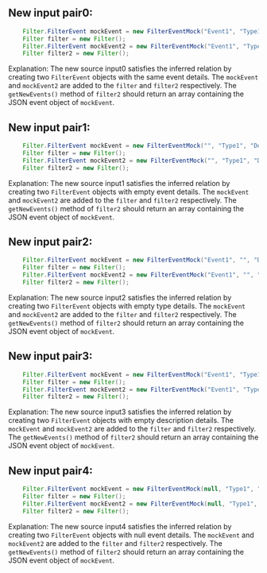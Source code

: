 ## New input pair0:
```java
    Filter.FilterEvent mockEvent = new FilterEventMock("Event1", "Type1", "Description1");
    Filter filter = new Filter();
    Filter.FilterEvent mockEvent2 = new FilterEventMock("Event1", "Type1", "Description1");
    Filter filter2 = new Filter();
```
Explanation: The new source input0 satisfies the inferred relation by creating two `FilterEvent` objects with the same event details. The `mockEvent` and `mockEvent2` are added to the `filter` and `filter2` respectively. The `getNewEvents()` method of `filter2` should return an array containing the JSON event object of `mockEvent`.

## New input pair1:
```java
    Filter.FilterEvent mockEvent = new FilterEventMock("", "Type1", "Description1");
    Filter filter = new Filter();
    Filter.FilterEvent mockEvent2 = new FilterEventMock("", "Type1", "Description1");
    Filter filter2 = new Filter();
```
Explanation: The new source input1 satisfies the inferred relation by creating two `FilterEvent` objects with empty event details. The `mockEvent` and `mockEvent2` are added to the `filter` and `filter2` respectively. The `getNewEvents()` method of `filter2` should return an array containing the JSON event object of `mockEvent`.

## New input pair2:
```java
    Filter.FilterEvent mockEvent = new FilterEventMock("Event1", "", "Description1");
    Filter filter = new Filter();
    Filter.FilterEvent mockEvent2 = new FilterEventMock("Event1", "", "Description1");
    Filter filter2 = new Filter();
```
Explanation: The new source input2 satisfies the inferred relation by creating two `FilterEvent` objects with empty type details. The `mockEvent` and `mockEvent2` are added to the `filter` and `filter2` respectively. The `getNewEvents()` method of `filter2` should return an array containing the JSON event object of `mockEvent`.

## New input pair3:
```java
    Filter.FilterEvent mockEvent = new FilterEventMock("Event1", "Type1", "");
    Filter filter = new Filter();
    Filter.FilterEvent mockEvent2 = new FilterEventMock("Event1", "Type1", "");
    Filter filter2 = new Filter();
```
Explanation: The new source input3 satisfies the inferred relation by creating two `FilterEvent` objects with empty description details. The `mockEvent` and `mockEvent2` are added to the `filter` and `filter2` respectively. The `getNewEvents()` method of `filter2` should return an array containing the JSON event object of `mockEvent`.

## New input pair4:
```java
    Filter.FilterEvent mockEvent = new FilterEventMock(null, "Type1", "Description1");
    Filter filter = new Filter();
    Filter.FilterEvent mockEvent2 = new FilterEventMock(null, "Type1", "Description1");
    Filter filter2 = new Filter();
```
Explanation: The new source input4 satisfies the inferred relation by creating two `FilterEvent` objects with null event details. The `mockEvent` and `mockEvent2` are added to the `filter` and `filter2` respectively. The `getNewEvents()` method of `filter2` should return an array containing the JSON event object of `mockEvent`.
